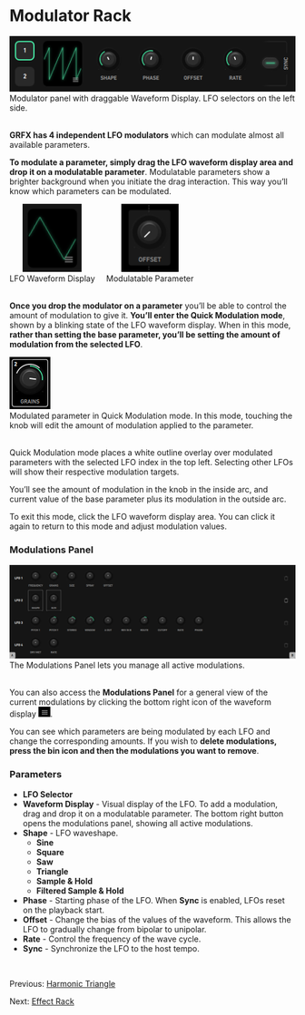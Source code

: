 # Modulator Rack

<figure style="margin:0; text-align: left;">
<img src="/grfx/images/modulator-rack.png" alt="Modulator Rack" style="padding: 0px; bottom-padding: 0px" />
<figcaption>Modulator panel with draggable Waveform Display. LFO selectors on the left side.</figcaption>
</figure>
<br>

**GRFX has 4 independent LFO modulators** which can modulate almost all available parameters. 

**To modulate a parameter, simply drag the LFO waveform display area and drop it on a modulatable parameter**. Modulatable parameters show a brighter background when you initiate the drag interaction. This way you’ll know which parameters can be modulated.

<div style="margin: 0; display: flex; justify-content: left; gap: 20px;">
  <figure style="margin: 0; text-align: center;">
    <img src="/grfx/images/modulator-waveform-display.png" height="120" alt="Waveform Display" style="padding: 0px; margin-bottom: 0px;" />
    <figcaption>LFO Waveform Display</figcaption>
  </figure>

  <figure style="margin: 0; text-align: center;">
    <img src="/grfx/images/modulatable-param.png" height="120" alt="Modulatable Parameter" style="padding: 0px; margin-bottom: 0px;" />
    <figcaption>Modulatable Parameter</figcaption>
  </figure>
</div>
<br>

**Once you drop the modulator on a parameter** you’ll be able to control the amount of modulation to give it. **You’ll enter the Quick Modulation mode**, shown by a blinking state of the LFO waveform display. When in this mode, **rather than setting the base parameter, you’ll be setting the amount of modulation from the selected LFO**.

<figure style="margin:0; text-align: left;">
<img src="/grfx/images/quick-modulation-overlay.png" alt="Quick Modulation Overlay" style="padding: 0px; bottom-padding: 0px" />
<figcaption>Modulated parameter in Quick Modulation mode. In this mode, touching the knob will edit the amount of modulation applied to the parameter.</figcaption>
</figure>
<br>

Quick Modulation mode places a white outline overlay over modulated parameters with the selected LFO index in the top left. Selecting other LFOs will show their respective modulation targets.

You’ll see the amount of modulation in the knob in the inside arc, and current value of  the base parameter plus its modulation in the outside arc.

To exit this mode, click the LFO waveform display area. You can click it again to return to this mode and adjust modulation values.

### Modulations Panel
<figure style="margin:0; text-align: left;">
<img src="/grfx/images/modulations-panel.png" width=800 alt="Modulations Panel" style="padding: 0px; bottom-padding: 0px" />
</figure>
<figcaption>The Modulations Panel lets you manage all active modulations.</figcaption>
<br>

You can also access the **Modulations Panel** for a general view of the current modulations by clicking the bottom right icon of the waveform display <img src="/grfx/images/show-modulations-panel.png" alt="Show Modulations" style="padding: 0px; bottom-padding: 0px" />.

You can see which parameters are being modulated by each LFO and change the corresponding amounts. If you wish to **delete modulations, press the bin icon and then the modulations you want to remove**.

### Parameters

- **LFO Selector**
- **Waveform Display** - Visual display of the LFO. To add a modulation, drag and drop it on a modulatable parameter. The bottom right button opens the modulations panel, showing all active modulations.
- **Shape** - LFO waveshape.
    - **Sine**
    - **Square**
    - **Saw**
    - **Triangle**
    - **Sample & Hold**
    - **Filtered Sample & Hold**
- **Phase** - Starting phase of the LFO. When **Sync** is enabled, LFOs reset on the playback start.
- **Offset** - Change the bias of the values of the waveform. This allows the LFO to gradually change from bipolar to unipolar.
- **Rate** - Control the frequency of the wave cycle.
- **Sync** - Synchronize the LFO to the host tempo.

<br>

Previous: [Harmonic Triangle](harmonic-triangle)

Next: [Effect Rack](effect-rack)